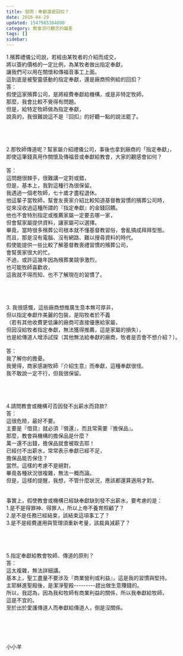 ```yaml
---
title: 發問：奉獻還是回扣？
date: 2016-04-29
updated: 1547985384000
category: 教會流行觀念的偏差
tags: []
sidebar: 
---
```


<p>1.殯葬禮儀公司說，若經由某牧者的介紹而成交，<br/>將以簽約價格的一定比例，為某牧者做出指定奉獻，<br/>讓我們可以用在關懷和傳福音事工上面。<br/>這到底是被聖靈感動的指定奉獻，還是廠商照例給的回扣？ <br/><!--more-->答： <br/>假使這家殯葬公司，是將經費奉獻給機構，或是非特定牧師，<br/>那麼，我會比較不覺得有問題。 <br/>但是，給特定牧師做為指定奉獻，<br/>說真的，我很難說這不是『回扣』的好聽一點的說法罷了。 <br/> <br/><br/><br/><br/>2.那牧師傳道呢？幫家屬介紹禮儀公司，事後也拿到廠商的「指定奉獻」，<br/>即使這筆錢真用作關懷及傳福音或奉獻給教會，大家的觀感會如何？ <br/><br/>答： <br/>這問題很棘手，很難講一定對或錯，<br/>但是，基本上，我對這種行為很保留。<br/>我遇過一個老牧師，七十歲才盡程退休。 <br/>他這輩子當牧師，幫會友喪家介紹比較知道基督教習慣的殯葬公司時，<br/>從來沒收過這種所謂的『指定奉獻』的金錢回饋。<br/>他也不會特別指定或推薦家屬一定要去哪一家，<br/>但會幫家屬提供資料，讓家屬可以選擇。 <br/>畢竟，當時很多殯葬公司根本就不懂基督教習俗，會亂搞成拜拜型態。<br/>而且，那是沒有電腦、沒有網路、難以搜尋資料的時代。<br/>假使能提供一些比較了解基督教喪禮習慣的殯葬公司， <br/>會幫喪家很大的忙。<br/>不過，或許這幾年因為殯葬業競爭激烈，<br/>也可能牧師喜歡收，<br/>這我就不得而知、也不了解現在的習慣了。<br/> <br/> <br/><br/><br/>3. 我很感慨，這些廠商想推廣生意本無可厚非，<br/>但以指定奉獻作美麗的包裝，是陷牧者於不義<br/>（若有其他收費更低廉的廠商可直接優惠給家屬，<br/>但因沒給牧者指定奉獻，無法獲得推薦，這是家屬的損失），<br/>也是給傳道人增添試探（其他無法給奉獻的廠商，牧者是否會不想介紹？）。<br/><br/>答： <br/>我了解你的擔憂。<br/>我覺得，商家感謝牧師『介紹生意』而奉獻，這種奉獻很怪。 <br/>我不敢說一定不行，但我很保留。 <br/> <br/><br/><br/><br/>4.請問教會或機構可否因發不出薪水而貸款? <br/>答： <br/>這很危險，最好不要。<br/>主要是『借貸』就必須『償還』，而且常需要『擔保品』。<br/>那麼，教會與機構的擔保品是什麼？<br/>萬一還不出錢，擔保品就會被取去耶！<br/>已經付不出薪水，常常表示奉獻已經不足，<br/>擔保品能否保住？<br/>當然，這樣的考慮不是絕對，<br/>畢竟各種狀況很複雜，無法一概而論。<br/>但是，這樣的提醒，我想，不管什麼狀況，應該都還算適用才對。<br/><br/><br/>事實上，假使教會或機構已經缺奉獻缺到發不出薪水，要考慮的是： <br/>1.是不是得罪神、得罪人，所以上帝不養育照顧了？ <br/>2.是不是任務已經結束，該結束這項事工了？<br/>3.是不是經費運用與管理須重新考量，該裁員減薪了？ <br/> <br/><br/><br/><br/>5.指定奉獻給教會牧師、傳道的原則？<br/>答： <br/>這太複雜，無法詳細講。 <br/>基本上，聖工盡量不要涉及『商業營利或利益』，這是我的習慣與堅持。 <br/>主耶穌進聖殿後，是潔淨聖殿---------趕出做生意賺錢的。 <br/>所以，我認為，因為我和牧師有商業利益的關係，所以我奉獻給牧師，<br/>這是不宜的。<br/>至於出於愛護傳道人而奉獻給傳道人，倒是沒關係。 <br/><br/><br/><br/><br/><br/>小小羊<br/><br/></p>